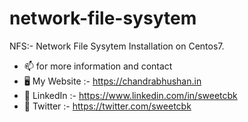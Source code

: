 # network-file-sysytem
NFS:- Network File Sysytem Installation on Centos7.

- 📫 for more information and contact
- 🖥️ My Website  :- https://chandrabhushan.in
-  🤖 LinkedIn   :- https://www.linkedin.com/in/sweetcbk
-  🤖 Twitter    :- https://twitter.com/sweetcbk
